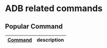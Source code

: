 # ADB related commands
</hr>
 	 	  	

## Popular Command ##

[Command](https://docs.microsoft.com/en-us/windows-server/administration/windows-commands/windows-commands) | description
------- | --------